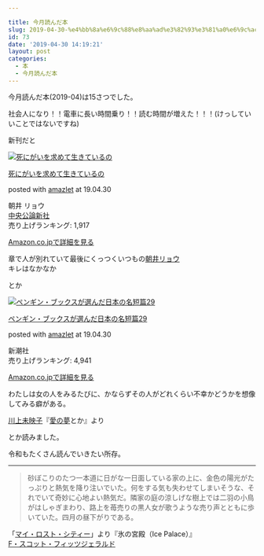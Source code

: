 ```yaml
---

title: 今月読んだ本
slug: 2019-04-30-%e4%bb%8a%e6%9c%88%e8%aa%ad%e3%82%93%e3%81%a0%e6%9c%ac-2
id: 73
date: '2019-04-30 14:19:21'
layout: post
categories:
  - 本
  - 今月読んだ本
---
```


今月読んだ本(2019-04)は15さつでした。

社会人になり！！電車に長い時間乗り！！読む時間が増えた！！！(けっしていいことではないですね)

新刊だと



 [![死にがいを求めて生きているの](https://cdn-ak.f.st-hatena.com/images/fotolife/p/peipeipe/20190630/20190630170846.jpg)](http://www.amazon.co.jp/exec/obidos/ASIN/4120051714/peipeipe-22/ref=nosim/) 



[死にがいを求めて生きているの](http://www.amazon.co.jp/exec/obidos/ASIN/4120051714/peipeipe-22/ref=nosim/)

posted with [amazlet](http://www.amazlet.com/ "amazlet") at 19.04.30



朝井 リョウ  
[中央公論新社](http://d.hatena.ne.jp/keyword/%C3%E6%B1%FB%B8%F8%CF%C0%BF%B7%BC%D2)  
売り上げランキング: 1,917  




[Amazon.co.jpで詳細を見る](http://www.amazon.co.jp/exec/obidos/ASIN/4120051714/peipeipe-22/ref=nosim/)







章で人が別れていて最後にくっつくいつもの[朝井リョウ](http://d.hatena.ne.jp/keyword/%C4%AB%B0%E6%A5%EA%A5%E7%A5%A6)  
キレはなかなか  

とか



 [![ペンギン・ブックスが選んだ日本の名短篇29](https://cdn-ak.f.st-hatena.com/images/fotolife/p/peipeipe/20190630/20190630171919.jpg)](http://www.amazon.co.jp/exec/obidos/ASIN/4103534362/peipeipe-22/ref=nosim/) 



[ペンギン・ブックスが選んだ日本の名短篇29](http://www.amazon.co.jp/exec/obidos/ASIN/4103534362/peipeipe-22/ref=nosim/)

posted with [amazlet](http://www.amazlet.com/ "amazlet") at 19.04.30



  
新潮社  
売り上げランキング: 4,941  




[Amazon.co.jpで詳細を見る](http://www.amazon.co.jp/exec/obidos/ASIN/4103534362/peipeipe-22/ref=nosim/)







わたしは女の人をみるたびに、かならずその人がどれくらい不幸かどうかを想像してみる癖がある。  

[川上未映子](http://d.hatena.ne.jp/keyword/%C0%EE%BE%E5%CC%A4%B1%C7%BB%D2)『[愛の夢](http://d.hatena.ne.jp/keyword/%B0%A6%A4%CE%CC%B4)とか』より

とか読みました。

令和もたくさん読んでいきたい所存。

* * *

> 砂ぼこりのたつ一本道に日がな一日面している家の上に、金色の陽光がたっぷりと熱気を降り注いでいた。何をする気も失わせてしまいそうな、それでいて奇妙に心地よい熱気だ。隣家の庭の涼しげな樹上では二羽の小鳥がはしゃぎまわり、路上を苺売りの黒人女が歌うような売り声とともに歩いていた。四月の昼下がりである。

「[マイ・ロスト・シティー](http://d.hatena.ne.jp/keyword/%A5%DE%A5%A4%A1%A6%A5%ED%A5%B9%A5%C8%A1%A6%A5%B7%A5%C6%A5%A3%A1%BC)」より『氷の宮殿（Ice Palace）』  
[F・スコット・フィッツジェラルド](http://d.hatena.ne.jp/keyword/F%A1%A6%A5%B9%A5%B3%A5%C3%A5%C8%A1%A6%A5%D5%A5%A3%A5%C3%A5%C4%A5%B8%A5%A7%A5%E9%A5%EB%A5%C9)